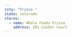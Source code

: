 ```yaml
---
city: "Frisco "
state: colorado
stores:
  - name: Whole Foods Frisco
    address: 261 Lusher Court
---
```

